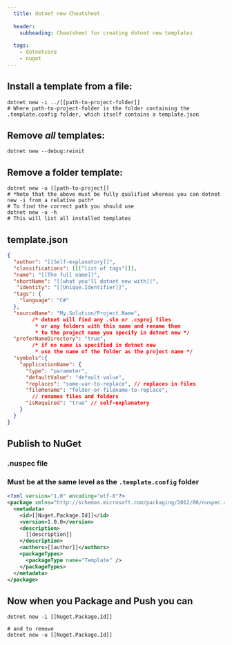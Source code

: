 ```yaml
---
  title: dotnet new Cheatsheet
  
  header:
    subheading: Cheatsheet for creating dotnet new templates
  
  tags:
    - dotnetcore
    - nuget
---
```


## Install a template from a file:
```shell
dotnet new -i ../[[path-to-project-folder]]
# Where path-to-project-folder is the folder containing the .template.config folder, which itself contains a template.json
```

## Remove *all* templates:
```shell
dotnet new --debug:reinit
```

## Remove a folder template:
```shell
dotnet new -u [[path-to-project]]
# *Note that the above must be fully qualified whereas you can dotnet new -i from a relative path*
# To find the correct path you should use 
dotnet new -u -h
# This will list all installed templates
```

## template.json
```json
{
  "author": "[[Self-explanatory]]",
  "classifications": [[["list of tags"]]],
  "name": "[[The full name]]",
  "shortName": "[[what you'll dotnet new with]]",
   "identity": "[[Unique.Identifier]]",
  "tags": {
    "language": "C#"
  },
  "sourceName": "My.Solution/Project.Name", 
        /* dotnet will find any .sln or .csproj files
         * or any folders with this name and rename them
         * to the project name you specify in dotnet new */
  "preferNameDirectory": "true", 
        /* if no name is specified in dotnet new
         * use the name of the folder as the project name */
  "symbols":{
    "applicationName": {
      "type": "parameter",
      "defaultValue": "default-value",
      "replaces": "some-var-to-replace", // replaces in files
      "fileRename": "folder-or-filename-to-replace", 
        // renames files and folders     
      "isRequired": "true" // self-explanatory    
    }
  }
}
```

## Publish to NuGet
### .nuspec file
### Must be at the same level as the `.template.config` folder
```xml
<?xml version="1.0" encoding="utf-8"?>
<package xmlns="http://schemas.microsoft.com/packaging/2012/06/nuspec.xsd">
  <metadata>
    <id>[[Nuget.Package.Id]]</id>
    <version>1.0.0</version>
    <description>
      [[description]]
    </description>
    <authors>[[author]]</authors>
    <packageTypes>
      <packageType name="Template" />
    </packageTypes>
  </metadata>
</package>
```

## Now when you Package and Push you can 
```shell
dotnet new -i [[Nuget.Package.Id]]

# and to remove
dotnet new -u [[Nuget.Package.Id]]
```
